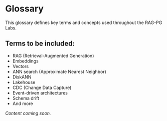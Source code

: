# Glossary

This glossary defines key terms and concepts used throughout the RAG-PG Labs.

## Terms to be included:
- RAG (Retrieval-Augmented Generation)
- Embeddings
- Vectors
- ANN search (Approximate Nearest Neighbor)
- DiskANN
- Lakehouse
- CDC (Change Data Capture)
- Event-driven architectures
- Schema drift
- And more

*Content coming soon.*
